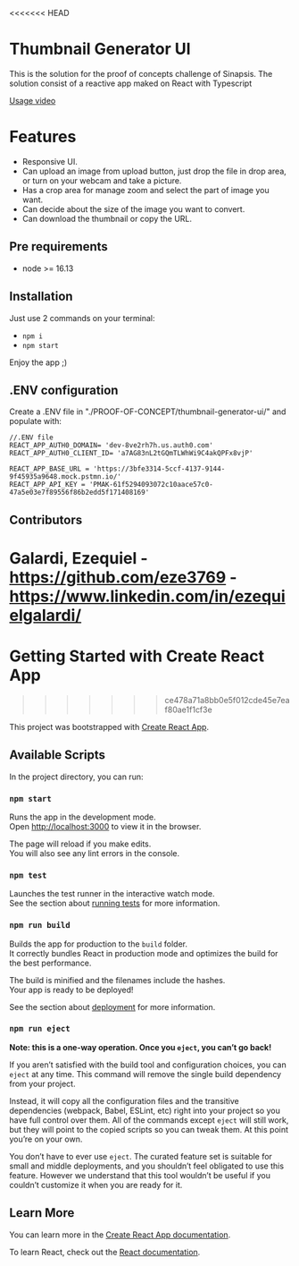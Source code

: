 <<<<<<< HEAD
# Thumbnail Generator UI

This is the solution for the proof of concepts challenge of Sinapsis.
The solution consist of a reactive app maked on React with Typescript

[Usage video](https://watch.screencastify.com/v/K36lKBFvihXFwEFbGcYa)

# Features

 - Responsive UI.
 - Can upload an image from upload button, just drop the file in drop area, or turn on your webcam and take a picture.
 - Has a crop area for manage zoom and select the part of image you want.
 - Can decide about the size of the image you want to convert.
 - Can download the thumbnail or copy the URL.

## Pre requirements
- node >= 16.13

## Installation 

Just use 2 commands on your terminal:
- `npm i`
- `npm start`

Enjoy the app ;)

## .ENV configuration
Create a .ENV file in "./PROOF-OF-CONCEPT/thumbnail-generator-ui/" and populate with:

    //.ENV file
    REACT_APP_AUTH0_DOMAIN= 'dev-8ve2rh7h.us.auth0.com'
    REACT_APP_AUTH0_CLIENT_ID= 'a7AG83nL2tGQmTLWhWi9C4akQPFx8vjP'
    
    REACT_APP_BASE_URL = 'https://3bfe3314-5ccf-4137-9144-9f45935a9648.mock.pstmn.io/'
    REACT_APP_API_KEY = 'PMAK-61f5294093072c10aace57c0-47a5e03e7f89556f86b2edd5f171408169'


## Contributors

Galardi, Ezequiel - https://github.com/eze3769 - https://www.linkedin.com/in/ezequielgalardi/
=======
# Getting Started with Create React App
>>>>>>> ce478a71a8bb0e5f012cde45e7eaf80ae1f1cf3e

This project was bootstrapped with [Create React App](https://github.com/facebook/create-react-app).

## Available Scripts

In the project directory, you can run:

### `npm start`

Runs the app in the development mode.\
Open [http://localhost:3000](http://localhost:3000) to view it in the browser.

The page will reload if you make edits.\
You will also see any lint errors in the console.

### `npm test`

Launches the test runner in the interactive watch mode.\
See the section about [running tests](https://facebook.github.io/create-react-app/docs/running-tests) for more information.

### `npm run build`

Builds the app for production to the `build` folder.\
It correctly bundles React in production mode and optimizes the build for the best performance.

The build is minified and the filenames include the hashes.\
Your app is ready to be deployed!

See the section about [deployment](https://facebook.github.io/create-react-app/docs/deployment) for more information.

### `npm run eject`

**Note: this is a one-way operation. Once you `eject`, you can’t go back!**

If you aren’t satisfied with the build tool and configuration choices, you can `eject` at any time. This command will remove the single build dependency from your project.

Instead, it will copy all the configuration files and the transitive dependencies (webpack, Babel, ESLint, etc) right into your project so you have full control over them. All of the commands except `eject` will still work, but they will point to the copied scripts so you can tweak them. At this point you’re on your own.

You don’t have to ever use `eject`. The curated feature set is suitable for small and middle deployments, and you shouldn’t feel obligated to use this feature. However we understand that this tool wouldn’t be useful if you couldn’t customize it when you are ready for it.

## Learn More

You can learn more in the [Create React App documentation](https://facebook.github.io/create-react-app/docs/getting-started).

To learn React, check out the [React documentation](https://reactjs.org/).
